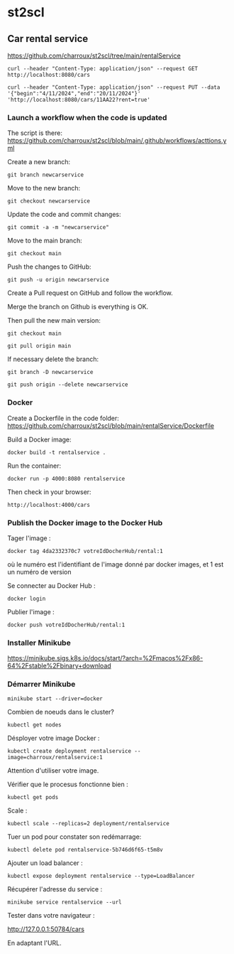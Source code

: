 # st2scl

## Car rental service

https://github.com/charroux/st2scl/tree/main/rentalService

```
curl --header "Content-Type: application/json" --request GET http://localhost:8080/cars
```

```
curl --header "Content-Type: application/json" --request PUT --data '{"begin":"4/11/2024","end":"20/11/2024"}' 'http://localhost:8080/cars/11AA22?rent=true'
```

### Launch a workflow when the code is updated

The script is there: https://github.com/charroux/st2scl/blob/main/.github/workflows/acttions.yml

Create a new branch:
```
git branch newcarservice
```
Move to the new branch:
```
git checkout newcarservice
```
Update the code and commit changes:
```
git commit -a -m "newcarservice"
```
Move to the main branch:
```
git checkout main
```
Push the changes to GitHub:
```
git push -u origin newcarservice
```
Create a Pull request on GitHub and follow the workflow.

Merge the branch on Github is everything is OK.

Then pull the new main version:

```
git checkout main
```
```
git pull origin main
```

If necessary delete the branch:

```
git branch -D newcarservice
```
```
git push origin --delete newcarservice
```

### Docker

Create a Dockerfile in the code folder: https://github.com/charroux/st2scl/blob/main/rentalService/Dockerfile

Build a Docker image:
```
docker build -t rentalservice .      
```
Run the container:
```
docker run -p 4000:8080 rentalservice    
```
Then check in your browser:
```
http://localhost:4000/cars
```

### Publish the Docker image to the Docker Hub

Tager l'image :
```
docker tag 4da2332370c7 votreIdDocherHub/rental:1
```
où le numéro est l'identifiant de l'image donné par docker images, et 1 est un numéro de version

Se connecter au Docker Hub : 
```
docker login
```

Publier l'image :
```
docker push votreIdDocherHub/rental:1      
```

### Installer Minikube

https://minikube.sigs.k8s.io/docs/start/?arch=%2Fmacos%2Fx86-64%2Fstable%2Fbinary+download

### Démarrer Minikube
```
minikube start --driver=docker      
```

Combien de noeuds dans le cluster?
```
kubectl get nodes      
```
Désployer votre image Docker :
```
kubectl create deployment rentalservice --image=charroux/rentalservice:1      
```
Attention d'utiliser votre image.

Vérifier que le procesus fonctionne bien :
```
kubectl get pods      
```
Scale :
```
kubectl scale --replicas=2 deployment/rentalservice          
```     

Tuer un pod pour constater son redémarrage:
```
kubectl delete pod rentalservice-5b746d6f65-t5m8v               
```    
Ajouter un load balancer :
```
kubectl expose deployment rentalservice --type=LoadBalancer              
```    
Récupérer l'adresse du service :
```
minikube service rentalservice --url                      
```    
Tester dans votre navigateur :

http://127.0.0.1:50784/cars

En adaptant l'URL.